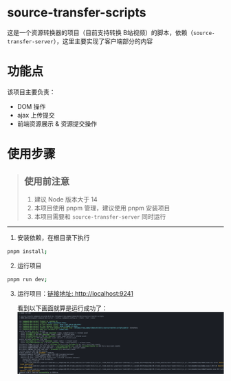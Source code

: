 # source-transfer-scripts

这是一个资源转换器的项目（目前支持转换 B站视频）的脚本，依赖（`source-transfer-server`），这里主要实现了客户端部分的内容

# 功能点

该项目主要负责：
  - DOM 操作
  - ajax 上传提交
  - 前端资源展示 & 资源提交操作

# 使用步骤
> ## 使用前注意
> 1. 建议 Node 版本大于 14
> 2. 本项目使用 pnpm 管理，建议使用 pnpm 安装项目
> 3. 本项目需要和 `source-transfer-server` 同时运行
----

1. 安装依赖，在根目录下执行

```bash
pnpm install;
```

2. 运行项目
```bash
pnpm run dev;
```

3. 运行项目：[链接地址: http://localhost:9241](http://localhost:9241) 

    看到以下画面就算是运行成功了：
    ![Alt text](image.png)
